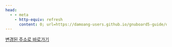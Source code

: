 ```yaml
---
head:
  - - meta
    - http-equiv: refresh
      content: 0; url=https://damoang-users.github.io/gnuboard5-guide/developers/make_theme.html
---
```


[변경된 주소로 바로가기](https://damoang-users.github.io/gnuboard5-guide/developers/make_theme.html)
